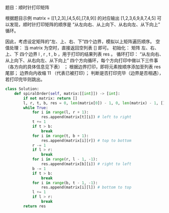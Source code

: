 题目：顺时针打印矩阵



根据题目示例 matrix = [[1,2,3],[4,5,6],[7,8,9]] 的对应输出 [1,2,3,6,9,8,7,4,5] 可以发现，顺时针打印矩阵的顺序是 “从左向右、从上向下、从右向左、从下向上” 循环。

因此，考虑设定矩阵的“左、上、右、下”四个边界，模拟以上矩阵遍历顺序。
空值处理： 当 matrix 为空时，直接返回空列表 [] 即可。
初始化： 矩阵 左、右、上、下 四个边界 l , r , t , b ，用于打印的结果列表 res 。
循环打印： “从左向右、从上向下、从右向左、从下向上” 四个方向循环，每个方向打印中做以下三件事 （各方向的具体信息见下表） ；
根据边界打印，即将元素按顺序添加至列表 res 尾部；
边界向内收缩 11 （代表已被打印）；
判断是否打印完毕（边界是否相遇），若打印完毕则跳出。


```python
class Solution:
    def spiralOrder(self, matrix:[[int]]) -> [int]:
        if not matrix: return []
        l, r, t, b, res = 0, len(matrix[0]) - 1, 0, len(matrix) - 1, []
        while True:
            for i in range(l, r + 1):
                res.append(matrix[t][i]) # left to right
            t += 1
            if t > b:
                break
            for i in range(t, b + 1):
                res.append(matrix[i][r]) # top to bottom
            r -= 1
            if l > r:
                break
            for i in range(r, l - 1, -1):
                res.append(matrix[b][i]) # right to left
            b -= 1
            if t > b:
                break
            for i in range(b, t - 1, -1):
                res.append(matrix[i][l]) # bottom to top
            l += 1
            if l > r:
                break
        return res

```
